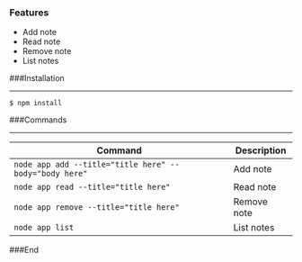 ### Features

- Add note
- Read note
- Remove note
- List notes

###Installation

------------

`$ npm install `

###Commands

------------



| Command | Description                    |
| ------------- | ------------------------------ |
| `node app add --title="title here" --body="body here"`      | Add note          |
| `node app read --title="title here"`                                       | Read note        |
| `node app remove --title="title here"`                                  | Remove note   |
| `node app list`                                                                        | List notes         |

###End